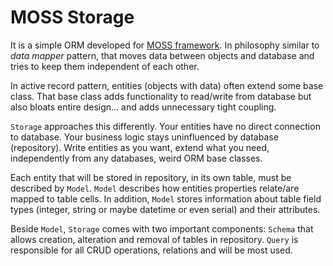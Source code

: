 # MOSS Storage

It is a simple ORM developed for [MOSS framework](https://github.com/Potfur/moss).
In philosophy similar to _data mapper_ pattern, that moves data between objects and database and tries to keep them independent of each other.

In active record pattern, entities (objects with data) often extend some base class.
That base class adds functionality to read/write from database but also bloats entire design... and adds unnecessary tight coupling.

`Storage` approaches this differently. Your entities have no direct connection to database.
Your business logic stays uninfluenced by database (repository).
Write entities as you want, extend what you need, independently from any databases, weird ORM base classes.

Each entity that will be stored in repository, in its own table, must be described by `Model`.
`Model` describes how entities properties relate/are mapped to table cells.
In addition, `Model` stores information about table field types (integer, string or maybe datetime or even serial) and their attributes.

Beside `Model`, `Storage` comes with two important components:
`Schema` that allows creation, alteration and removal of tables in repository.
`Query` is responsible for all CRUD operations, relations and will be most used.